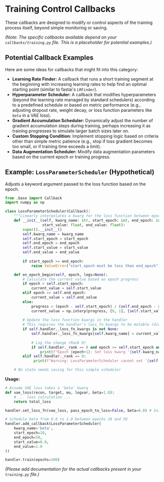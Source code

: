 # Training Control Callbacks

These callbacks are designed to modify or control aspects of the training process itself, beyond simple monitoring or saving.

*(Note: The specific callbacks available depend on your `callbacks/training.py` file. This is a placeholder for potential examples.)*

## Potential Callback Examples

Here are some ideas for callbacks that might fit into this category:

*   **Learning Rate Finder:** A callback that runs a short training segment at the beginning with increasing learning rates to help find an optimal starting point (similar to fastai's `LRFinder`).
*   **Hyperparameter Scheduler:** A callback that modifies hyperparameters (beyond the learning rate managed by standard schedulers) according to a predefined schedule or based on metric performance (e.g., adjusting dropout rate, weight decay, or loss function parameters like `beta` in a VAE loss).
*   **Gradient Accumulation Scheduler:** Dynamically adjust the number of gradient accumulation steps during training, perhaps increasing it as training progresses to simulate larger batch sizes later on.
*   **Custom Stopping Condition:** Implement stopping logic based on criteria other than simple metric patience (e.g., stop if loss gradient becomes too small, or if training time exceeds a limit).
*   **Data Augmentation Scheduler:** Modify data augmentation parameters based on the current epoch or training progress.

## Example: `LossParameterScheduler` (Hypothetical)

Adjusts a keyword argument passed to the loss function based on the epoch.

```python
from .base import Callback
import numpy as np

class LossParameterScheduler(Callback):
    """Linearly interpolates a kwarg for the loss function between epochs."""
    def __init__(self, kwarg_name: str, start_epoch: int, end_epoch: int, 
                 start_value: float, end_value: float):
        super().__init__()
        self.kwarg_name = kwarg_name
        self.start_epoch = start_epoch
        self.end_epoch = end_epoch
        self.start_value = start_value
        self.end_value = end_value
        
        if start_epoch >= end_epoch:
            raise ValueError("start_epoch must be less than end_epoch")

    def on_epoch_begin(self, epoch, logs=None):
        # Calculate the current value based on epoch progress
        if epoch < self.start_epoch:
            current_value = self.start_value
        elif epoch >= self.end_epoch:
            current_value = self.end_value
        else:
            progress = (epoch - self.start_epoch) / (self.end_epoch - self.start_epoch)
            current_value = np.interp(progress, [0, 1], [self.start_value, self.end_value])
        
        # Update the loss function kwargs in the handler
        # This requires the handler's loss_fn_kwargs to be mutable (dict)
        if self.handler._loss_fn_kwargs is not None:
            self.handler._loss_fn_kwargs[self.kwarg_name] = current_value
            
            # Log the change (Rank 0)
            if self.handler._rank == 0 and epoch >= self.start_epoch and epoch <= self.end_epoch:
                print(f"Epoch {epoch+1}: Set loss kwarg '{self.kwarg_name}' to {current_value:.4f}")
        elif self.handler._rank == 0:
             print(f"Warning: LossParameterScheduler cannot set '{self.kwarg_name}', handler.loss_fn_kwargs is None.")

    # No state needs saving for this simple scheduler
```

**Usage:**

```python
# Assume VAE loss takes a 'beta' kwarg
def vae_loss(recon, target, mu, logvar, beta=1.0):
    # ... loss calculation ...
    return total_loss

handler.set_loss_fn(vae_loss, pass_epoch_to_loss=False, beta=0.0) # Initial beta

# Schedule beta from 0.0 to 1.0 between epochs 10 and 50
handler.add_callback(LossParameterScheduler(
    kwarg_name='beta',
    start_epoch=10, 
    end_epoch=50,
    start_value=0.0,
    end_value=1.0
))

handler.train(epochs=100)
```

*(Please add documentation for the actual callbacks present in your `training.py` file.)*